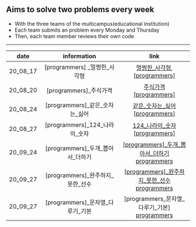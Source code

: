 ## Aims to solve two problems every week


* With the three teams of the multicampus(educational institution)
* Each team submits an problem every Monday and Thursday
* Then, each team member reviews their own code

---



|   date   |            information             |                             link                             |
| :------: | :--------------------------------: | :----------------------------------------------------------: |
| 20_08_17 |   [programmers] \_멀쩡한_사각형    | [멀쩡한_사각형](https://github.com/nickhealthy/Algorithm/blob/master/20_08_17/[programmers]_멀쩡한_사각형.py), <br />[[programmers]](https://programmers.co.kr/learn/courses/30/lessons/62048) |
| 20_08_20 |       [programmers]_주식가격       | [주식가격](https://github.com/nickhealthy/Algorithm/blob/master/20_08_20/[programmers]_주식가격.py)<br />[[programmers]](https://programmers.co.kr/learn/courses/30/lessons/42584) |
| 20_08_24 |  [programmers]\_같은\_숫자는_싫어  | [같은\_숫자는_싫어](https://github.com/nickhealthy/Algorithm/blob/master/20_08_24/[programmers]_같은_숫자는_싫어.py)<br />[[programmers]](https://programmers.co.kr/learn/courses/30/lessons/12906) |
| 20_08_27 |  [programmers]\_124\_나라의_숫자   | [124\_나라의_숫자](https://github.com/nickhealthy/Algorithm/blob/master/20_08_27/[programmers]_124_나라의_숫자.py)<br />[[programmers]](https://programmers.co.kr/learn/courses/30/lessons/12899) |
| 20_09_24 | [programmers]\_두개\_뽑아서_더하기 | [[programmers]\_두개\_뽑아서_더하기](https://github.com/nickhealthy/Algorithm/blob/master/20_09_24/%5Bprogrammers%5D_%EB%91%90%EA%B0%9C_%EB%BD%91%EC%95%84%EC%84%9C_%EB%8D%94%ED%95%98%EA%B8%B0.py)<br />[programmers](https://programmers.co.kr/learn/courses/30/lessons/68644) |
| 20_09_27 | [programmers]\_완주하지\_못한_선수 | [[programmers]\_완주하지\_못한_선수](https://github.com/nickhealthy/Algorithm/blob/master/20_09_27/%5Bprogrammers%5D_%EC%99%84%EC%A3%BC%ED%95%98%EC%A7%80_%EB%AA%BB%ED%95%9C_%EC%84%A0%EC%88%98.py)<br />[programmers](https://programmers.co.kr/learn/courses/30/lessons/42576) |
| 20_09_27 | [programmers]_문자열\_다루기\_기본 | [programmers_문자열\_다루기\_기본]<br />[programmers](https://programmers.co.kr/learn/courses/30/lessons/12918) |

